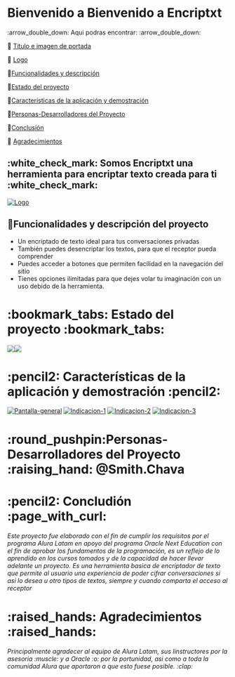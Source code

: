 # Bienvenido a Bienvenido a Encriptxt
<p> :arrow_double_down: Aqui podras encontrar: :arrow_double_down:
 
:pushpin: [Título e imagen de portada](Bienvenido-a-Bienvenido-a-Encriptxt)

:pushpin: [Logo](#logo)

:pushpin:[Funcionalidades y descripción](#funcionalidades-y-descripción)

:pushpin:[Estado del proyecto](#Estado-del-proyecto)

:pushpin:[Características de la aplicación y demostración](#Características-de-la-aplicación-y-demostración)

:pushpin:[Personas-Desarrolladores del Proyecto](#personas-desarrolladores)

:pushpin:[Conclusión](#conclusión)

:raised_hands: [Agradecimientos](agradecimientos)

</p>

<h2 align="left"> :white_check_mark: Somos Encriptxt una herramienta para encriptar texto creada para ti :white_check_mark: </h2>

<a href="https://imgbb.com/"><img src="https://i.ibb.co/S0WtJZj/Logo.png" alt="Logo" border="0"></a>


## :hammer:Funcionalidades y descripción del proyecto

-  Un encriptado de texto ideal para tus conversaciones privadas
-  También puedes desencriptar los textos, para que el receptor pueda comprender
-  Puedes acceder a botones que permiten facilidad en la navegación del sitio
-  Tienes opciones ilimitadas para que dejes volar tu imaginación con un uso debido de la herramienta.

<h1 align="left"> :bookmark_tabs: Estado del proyecto :bookmark_tabs: </h1>

<p align="left">
   <img src="https://img.shields.io/badge/STATUS-%20CULMINADO-green"><img src="https://img.shields.io/badge/V-1%20.1-blue">
   </p>  
   
<h1 align="left"> :pencil2: Características de la aplicación y demostración :pencil2: </h1>
<a href="https://ibb.co/mDHkZHM"><img src="https://i.ibb.co/h7KbQKt/Pantalla-general.png" alt="Pantalla-general" border="0"></a> <a href="https://ibb.co/kSXBdC5"><img src="https://i.ibb.co/3CcdJZ4/Indicacion-1.png" alt="Indicacion-1" border="0"></a>
<a href="https://ibb.co/BCNx9gc"><img src="https://i.ibb.co/z4JYzSQ/Indicacion-2.png" alt="Indicacion-2" border="0"></a> 
<a href="https://ibb.co/M6tZStv"><img src="https://i.ibb.co/C2Ym8Yc/Indicacion-3.png" alt="Indicacion-3" border="0"></a>

<h1 align="left"> :round_pushpin:Personas-Desarrolladores del Proyecto :raising_hand: @Smith.Chava </h1> 
<h1 align="left"> :pencil2: Concludión :page_with_curl: </h1>
<h6 align="left"> Este proyecto fue elaborado con el fin de cumplir los requisitos por el programa Alura Latam en apoyo del programa Oracle Next Education con el fin de aprobar los 
  fundamentos de la programación, es un reflejo de lo aprendido en los cursos tomados y de la capacidad de hacer llevar adelante un proyecto. 
  Es una herramienta basica de encriptador de texto que permite al usuario una experiencia de poder cifrar conversaciones si asi lo desea u otro tipos de textos,
  siempre y cuando comparta el acceso al receptor </h6>
  
<h1 align="left"> :raised_hands: Agradecimientos :raised_hands: </h1>
<h6 align="left"> Principalmente agradecer al equipo de Alura Latam, sus Iinstructores por la asesoria :muscle: y a Oracle :o: por la portunidad, 
  asi como a toda la comunidad Alura que aportaron a que esto fuese posible. :clap: </h6>
